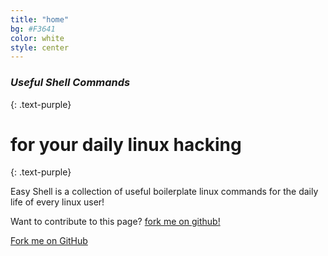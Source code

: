 ```yaml
---
title: "home"
bg: #F3641
color: white
style: center
---
```


### *Useful Shell Commands*
{: .text-purple}

<span class="fa-stack subtlecircle" style="font-size:100px; background:rgba(255,166,0,0.1)">
  <i class="fa fa-circle fa-stack-2x text-white"></i>
  <i class="fa fa-laptop fa-stack-1x text-orange"></i>
</span>

# for your daily linux hacking
{: .text-purple}


Easy Shell is a collection of useful boilerplate linux
commands for the daily life of every linux user!

Want to contribute to this page? [fork me on github!](https://github.com/lucasviola/easyshell)

<span id="forkongithub">
  <a href="{{ site.source_link }}" class="bg-blue">
    Fork me on GitHub
  </a>
</span>

